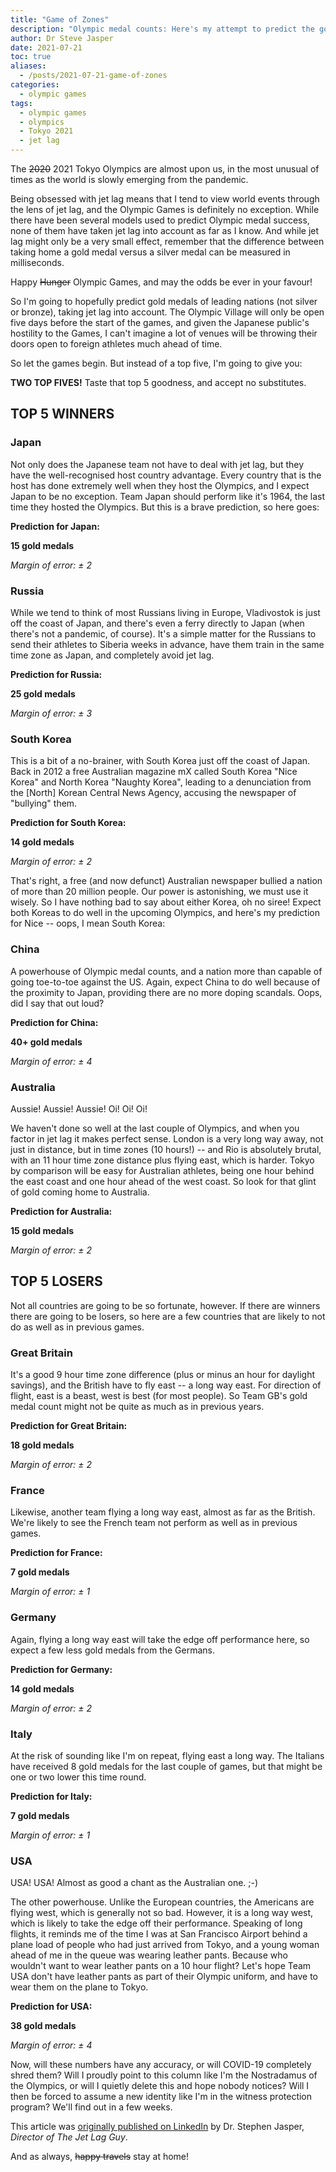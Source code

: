 ```yaml
---
title: "Game of Zones"
description: "Olympic medal counts: Here's my attempt to predict the gold medal counts based on jet lag"
author: Dr Steve Jasper
date: 2021-07-21
toc: true
aliases:
  - /posts/2021-07-21-game-of-zones
categories:
  - olympic games
tags:
  - olympic games
  - olympics
  - Tokyo 2021
  - jet lag
---
```


The ~~2020~~ 2021 Tokyo Olympics are almost upon us, in the most unusual of times as the world is slowly emerging from the pandemic.

Being obsessed with jet lag means that I tend to view world events through the lens of jet lag, and the Olympic Games is definitely no exception. While there have been several models used to predict Olympic medal success, none of them have taken jet lag into account as far as I know. And while jet lag might only be a very small effect, remember that the difference between taking home a gold medal versus a silver medal can be measured in milliseconds.

Happy ~~Hunger~~ Olympic Games, and may the odds be ever in your favour!

So I'm going to hopefully predict gold medals of leading nations (not silver or bronze), taking jet lag into account. The Olympic Village will only be open five days before the start of the games, and given the Japanese public's hostility to the Games, I can't imagine a lot of venues will be throwing their doors open to foreign athletes much ahead of time.

So let the games begin. But instead of a top five, I'm going to give you:

**TWO TOP FIVES!** Taste that top 5 goodness, and accept no substitutes.

## TOP 5 WINNERS

### Japan

Not only does the Japanese team not have to deal with jet lag, but they have the well-recognised host country advantage. Every country that is the host has done extremely well when they host the Olympics, and I expect Japan to be no exception. Team Japan should perform like it's 1964, the last time they hosted the Olympics. But this is a brave prediction, so here goes: <gulp>

**Prediction for Japan:**

**15 gold medals**

*Margin of error: ± 2*

### Russia

While we tend to think of most Russians living in Europe, Vladivostok is just off the coast of Japan, and there's even a ferry directly to Japan (when there's not a pandemic, of course). It's a simple matter for the Russians to send their athletes to Siberia weeks in advance, have them train in the same time zone as Japan, and completely avoid jet lag.

**Prediction for Russia:**

**25 gold medals**

*Margin of error: ± 3*

### South Korea

This is a bit of a no-brainer, with South Korea just off the coast of Japan. Back in 2012 a free Australian magazine mX called South Korea "Nice Korea" and North Korea "Naughty Korea", leading to a denunciation from the [North] Korean Central News Agency, accusing the newspaper of "bullying" them.

**Prediction for South Korea:**

**14 gold medals**

*Margin of error: ± 2*

That's right, a free (and now defunct) Australian newspaper bullied a nation of more than 20 million people. Our power is astonishing, we must use it wisely. So I have nothing bad to say about either Korea, oh no siree! Expect both Koreas to do well in the upcoming Olympics, and here's my prediction for Nice -- oops, I mean South Korea:

### China

A powerhouse of Olympic medal counts, and a nation more than capable of going toe-to-toe against the US. Again, expect China to do well because of the proximity to Japan, providing there are no more doping scandals. Oops, did I say that out loud?

**Prediction for China:**

**40+ gold medals**

*Margin of error: ± 4*

### Australia

Aussie! Aussie! Aussie! Oi! Oi! Oi!

We haven't done so well at the last couple of Olympics, and when you factor in jet lag it makes perfect sense. London is a very long way away, not just in distance, but in time zones (10 hours!) -- and Rio is absolutely brutal, with an 11 hour time zone distance plus flying east, which is harder. Tokyo by comparison will be easy for Australian athletes, being one hour behind the east coast and one hour ahead of the west coast. So look for that glint of gold coming home to Australia.

**Prediction for Australia:**

**15 gold medals**

*Margin of error: ± 2*

## TOP 5 LOSERS

Not all countries are going to be so fortunate, however. If there are winners there are going to be losers, so here are a few countries that are likely to not do as well as in previous games.

### Great Britain

It's a good 9 hour time zone difference (plus or minus an hour for daylight savings), and the British have to fly east -- a long way east. For direction of flight, east is a beast, west is best (for most people). So Team GB's gold medal count might not be quite as much as in previous years.

**Prediction for Great Britain:**

**18 gold medals**

*Margin of error: ± 2*

### France

Likewise, another team flying a long way east, almost as far as the British. We're likely to see the French team not perform as well as in previous games.

**Prediction for France:**

**7 gold medals**

*Margin of error: ± 1*

### Germany

Again, flying a long way east will take the edge off performance here, so expect a few less gold medals from the Germans.

**Prediction for Germany:**

**14 gold medals**

*Margin of error: ± 2*

### Italy

At the risk of sounding like I'm on repeat, flying east a long way. The Italians have received 8 gold medals for the last couple of games, but that might be one or two lower this time round.

**Prediction for Italy:**

**7 gold medals**

*Margin of error: ± 1*

### USA

USA! USA! Almost as good a chant as the Australian one. ;-)

The other powerhouse. Unlike the European countries, the Americans are flying west, which is generally not so bad. However, it is a long way west, which is likely to take the edge off their performance. Speaking of long flights, it reminds me of the time I was at San Francisco Airport behind a plane load of people who had just arrived from Tokyo, and a young woman ahead of me in the queue was wearing leather pants. Because who wouldn't want to wear leather pants on a 10 hour flight? Let's hope Team USA don't have leather pants as part of their Olympic uniform, and have to wear them on the plane to Tokyo.

**Prediction for USA:**

**38 gold medals**

*Margin of error: ± 4*

Now, will these numbers have any accuracy, or will COVID-19 completely shred them? Will I proudly point to this column like I'm the Nostradamus of the Olympics, or will I quietly delete this and hope nobody notices? Will I then be forced to assume a new identity like I'm in the witness protection program? We'll find out in a few weeks.

<aside>This article was <a href="https://www.linkedin.com/pulse/game-zones-dr-stephen-jasper">originally published on LinkedIn</a> by Dr. Stephen Jasper, <em>Director of The Jet Lag Guy</em>.</aside>

And as always, ~~happy travels~~ stay at home!
